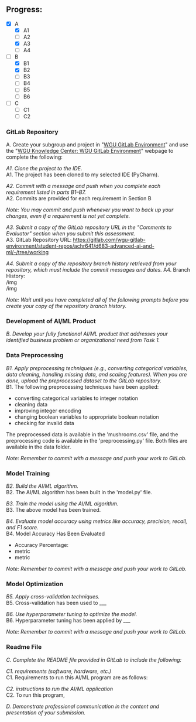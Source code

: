 ## Progress:
- [x] A
  - [x] A1
  - [ ] A2
  - [x] A3
  - [ ] A4
- [ ] B
  - [x] B1
  - [x] B2
  - [ ] B3
  - [ ] B4
  - [ ] B5
  - [ ] B6
- [ ] C
  - [ ] C1
  - [ ] C2

### GitLab Repository

A. Create your subgroup and project in "[WGU GitLab Environment](https://lrps.wgu.edu/provision/353990238)" and use the "[WGU Knowledge Center: WGU GitLab Environment](https://cm.wgu.edu/t5/Frequently-Asked-Questions/WGU-GitLab-Environment/ta-p/50512)" webpage to complete the following:

_A1. Clone the project to the IDE._  
A1. The project has been cloned to my selected IDE (PyCharm).

_A2. Commit with a message and push when you complete each requirement listed in parts B1–B7._  
A2. Commits are provided for each requirement in Section B

_Note: You may commit and push whenever you want to back up your changes, even if a requirement is not yet complete._

_A3. Submit a copy of the GitLab repository URL in the "Comments to Evaluator" section when you submit this assessment._  
A3. GitLab Repository URL: https://gitlab.com/wgu-gitlab-environment/student-repos/achr641/d683-advanced-ai-and-ml/-/tree/working

_A4. Submit a copy of the repository branch history retrieved from your repository, which must include the commit messages and dates._
A4. Branch History:  
/img  
/img

_Note: Wait until you have completed all of the following prompts before you create your copy of the repository branch history._

### Development of AI/ML Product

_B. Develop your fully functional AI/ML product that addresses your identified business problem or organizational need from Task 1._

### Data Preprocessing

_B1. Apply preprocessing techniques (e.g., converting categorical variables, data cleaning, handling missing data, and scaling features). When you are done, upload the preprocessed dataset to the GitLab repository._  
B1. The following preprocessing techniques have been applied:
- converting categorical variables to integer notation
- cleaning data
- improving integer encoding
- changing boolean variables to appropriate boolean notation
- checking for invalid data

The preprocessed data is available in the 'mushrooms.csv' file, and the preprocessing code is available in the 'preprocessing.py' file. Both files are available in the data folder.

_Note: Remember to commit with a message and push your work to GitLab._

### Model Training

_B2. Build the AI/ML algorithm._  
B2. The AI/ML algorithm has been built in the 'model.py' file.

_B3. Train the model using the AI/ML algorithm._  
B3. The above model has been trained.

_B4. Evaluate model accuracy using metrics like accuracy, precision, recall, and F1 score._  
B4. Model Accuracy Has Been Evaluated
- Accuracy Percentage: 
- metric
- metric

_Note: Remember to commit with a message and push your work to GitLab._

### Model Optimization

_B5. Apply cross-validation techniques._  
B5. Cross-validation has been used to ___

_B6. Use hyperparameter tuning to optimize the model._  
B6. Hyperparameter tuning has been applied by ___

_Note: Remember to commit with a message and push your work to GitLab._

### Readme File

_C.  Complete the README file provided in GitLab to include the following:_

_C1. requirements (software, hardware, etc.)_  
C1. Requirements to run this AI/ML program are as follows: 

_C2. instructions to run the AI/ML application_  
C2. To run this program, 

_D. Demonstrate professional communication in the content and presentation of your submission._
